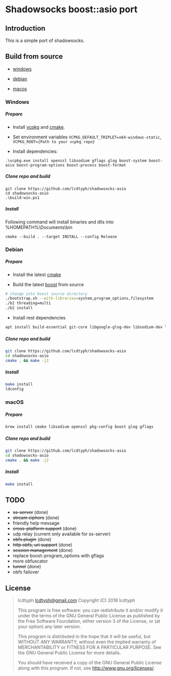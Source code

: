 # Shadowsocks boost::asio port

## Introduction

This is a simple port of shadowsocks.

## Build from source

- [windows](#windows)

- [debian](#debian)

- [macos](#macos)

### Windows

##### Prepare

* Install [vcpkg](https://github.com/Microsoft/vcpkg) and [cmake](https://cmake.org).

* Set environment variables ```VCPKG_DEFAULT_TRIPLET=x64-windows-static```, ```VCPKG_ROOT={Path to your vcpkg repo}```

* Install dependencies:

```
.\vcpkg.exe install openssl libsodium gflags glog boost-system boost-asio boost-program-options boost-process boost-format
```

##### Clone repo and build

```
git clone https://github.com/lcdtyph/shadowsocks-asio
cd shadowsocks-asio
.\build-win.ps1
```

##### Install

Following command will install binaries and dlls into %HOMEPATH%\Documents\bin

```
cmake --build . --target INSTALL --config Release
```

### Debian

##### Prepare

* Install the latest [cmake](https://cmake.org)

* Build the latest [boost](https://boost.org) from source

```bash
# change into boost source directory
./bootstrap.sh --with-libraries=system,program_options,filesystem
./b2 threading=multi
./b2 install
```

* Install rest dependencies

```bash
apt install build-essential git-core libgoogle-glog-dev libsodium-dev libssl1.0-dev
```

##### Clone repo and build

```bash
git clone https://github.com/lcdtyph/shadowsocks-asio
cd shadowsocks-asio
cmake . && make -j2
```

##### Install

```bash
make install
ldconfig
```

### macOS

##### Prepare

```bash
brew install cmake libsodium openssl pkg-config boost glog gflags
```

##### Clone repo and build

```bash
git clone https://github.com/lcdtyph/shadowsocks-asio
cd shadowsocks-asio
cmake . && make -j2
```

##### Install

```bash
make install
```

## TODO

- ~~ss-server~~ (done)
- ~~stream ciphers~~ (done)
- friendly help message
- ~~cross-platform support~~ (done)
- udp relay (current only available for ss-server)
- ~~obfs plugin~~ (done)
- ~~http obfs, uri support~~ (done)
- ~~session management~~ (done)
- replace boost::program_options with gflags
- more obfuscator
- ~~tunnel~~ (done)
- obfs failover

## License

>lcdtyph <lcdtyph@gmail.com>
Copyright (C) 2018  lcdtyph
>
>This program is free software: you can redistribute it and/or modify
it under the terms of the GNU General Public License as published by
the Free Software Foundation, either version 3 of the License, or
(at your option) any later version.
>
>This program is distributed in the hope that it will be useful,
but WITHOUT ANY WARRANTY; without even the implied warranty of
MERCHANTABILITY or FITNESS FOR A PARTICULAR PURPOSE.  See the
GNU General Public License for more details.
>
>You should have received a copy of the GNU General Public License
along with this program.  If not, see <http://www.gnu.org/licenses/>.
